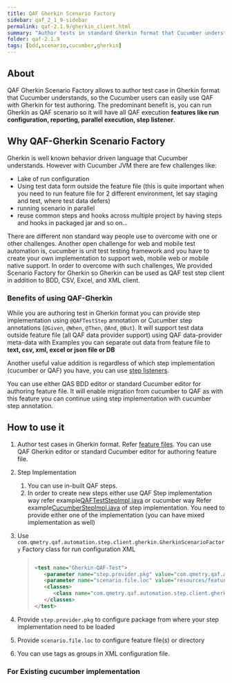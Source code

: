```yaml
---
title: QAF Gherkin Scenario Factory
sidebar: qaf_2_1_9-sidebar
permalink: qaf-2.1.9/gherkin_client.html
summary: "Author tests in standard Gherkin format that Cucumber understands with power of QAF in back-end"
folder: qaf-2.1.9
tags: [bdd,scenario,cucumber,gherkin]
---
```


## About

QAF Gherkin Scenario Factory allows to author test case in Gherkin format that Cucumber understands, so the Cucumber users can easily use QAF with Gherkin for test authoring.
The predominant benefit is, you can run Gherkin as QAF scenario so it will have all QAF execution **features like run configuration, reporting, parallel execution, step listener**.


## Why QAF-Gherkin Scenario Factory
Gherkin is well known behavior driven language that Cucumber understands. However with Cucumber JVM there are few challenges like:
-	Lake of run configuration
-	Using test data form outside the feature file (this is quite important when you need to run feature file for 2 different environment, let say staging and test, where test data defers)
-	running scenario in parallel
-	reuse common steps and hooks across multiple project by having steps and hooks in packaged jar and so on...  

There are different non standard way people use to overcome with one or other challenges. Another open challenge for web and mobile test automation is, cucumber is unit test testing framework and you have to create your own implementation to support web, mobile web or mobile native support.
In order to overcome with such challenges, We provided Scenario Factory for Gherkin so Gherkin can be used as QAF test step client in addition to BDD, CSV, Excel, and XML client.  


### Benefits of using QAF-Gherkin

While you are authoring test in Gherkin format you can provide step implementation using `@QAFTestStep` annotation or Cucumber step annotations (`@Given`, `@When`, `@Then`, `@And`, `@But`). 
It will support test data outside feature file (all QAF data provider support) using QAF data-provider meta-data with Examples you can separate out data from feature file to **text, csv, xml, excel or json file or DB**

Another useful value addition is regardless of which step implementation (cucumber or QAF) you have, you can use [step listeners]( https://qmetry.github.io/qaf/latest/qaf_listeners.html#teststep-listener).

You can use either QAS BDD editor or standard Cucumber editor for authoring feature file.
It will enable migration from cucumber to QAF as with this feature you can continue using step implementation with cucumber step annotation.


## How to use it

1.	Author test cases in Gherkin format. Refer [feature files](https://github.com/qmetry/qaf/tree/master/test/resources/features). You can use QAF Gherkin editor or standard Cucumber editor for authoring feature file.

2.  Step Implementation
	1.	You can use in-built QAF steps. 
	2.  In order to create new steps either use QAF Step implementation way refer example[QAFTestStepImpl.java](https://github.com/qmetry/qaf/blob/master/test/src/com/qmetry/qaf/automation/impl/step/qaf/QAFTestStepImpl.java) or cucumber way Refer example[CucumberStepImpl.java](https://github.com/qmetry/qaf/blob/master/test/src/com/qmetry/qaf/automation/impl/step/cucumber/CucumberStepImpl.java) of step implementation. You need to provide either one of the implementation (you can have mixed implementation as well)

3.	Use `com.qmetry.qaf.automation.step.client.gherkin.GherkinScenarioFactory` Factory class for run configuration XML

	> ``` xml
	> 
	> <test name="Gherkin-QAF-Test">
	>    <parameter name="step.provider.pkg" value="com.qmetry.qaf.automation.impl.step.qaf" />
	>    <parameter name="scenario.file.loc" value="resources/features" />
	>    <classes>
	>       <class name="com.qmetry.qaf.automation.step.client.gherkin.GherkinScenarioFactory" />
	>    </classes>
	> </test>
	> 
	> ```
	> 

4.	Provide  `step.provider.pkg` to configure package from where your step implementation need to be loaded
5.	Provide `scenario.file.loc` to configure feature file(s) or directory 
6.	You can use tags as groups in XML configuration file.

### For Existing cucumber implementation
